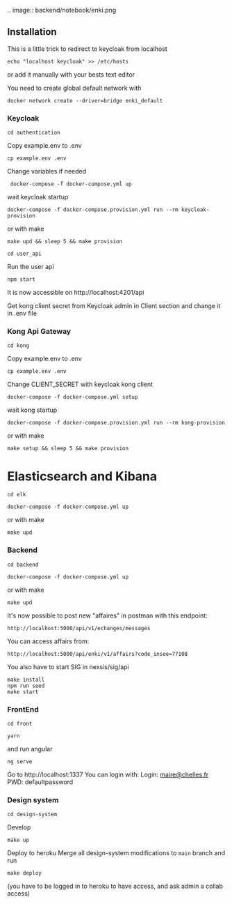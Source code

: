.. image:: backend/notebook/enki.png

## Installation

This is a little trick to redirect to keycloak from localhost 
```
echo "localhost keycloak" >> /etc/hosts
```
or add it manually with your bests text editor 

You need to create global default network with 
```
docker network create --driver=bridge enki_default
``` 

### Keycloak
```
cd authentication
```
Copy example.env to .env 
```
cp example.env .env
``` 
Change variables if needed

```
 docker-compose -f docker-compose.yml up 
```
wait keycloak startup
``` 
docker-compose -f docker-compose.provision.yml run --rm keycloak-provision
```

or with make 
```
make upd && sleep 5 && make provision 
```

````
cd user_api
````
Run the user api
```
npm start
````
It is now accessible on http://localhost:4201/api


Get kong client secret from Keycloak admin in Client section and change it in .env file
### Kong Api Gateway

```
cd kong
```
Copy example.env to .env 
```
cp example.env .env
``` 
Change CLIENT_SECRET with keycloak kong client

``` 
docker-compose -f docker-compose.yml setup 
```
wait kong startup 
```
docker-compose -f docker-compose.provision.yml run --rm kong-provision
```

or with make 
```
make setup && sleep 5 && make provision 
```
# Elasticsearch and Kibana
```
cd elk
```
```
docker-compose -f docker-compose.yml up
```
or with make 
```
make upd
```
### Backend
```
cd backend
```

```
docker-compose -f docker-compose.yml up
```
or with make 
```
make upd 
```

It's now possible to post new "affaires" in postman with this endpoint:

```
http://localhost:5000/api/v1/echanges/messages
```

You can access affairs from:
```
http://localhost:5000/api/enki/v1/affairs?code_insee=77108
```
You also have to start SIG in nexsis/sig/api
```
make install
npm run seed
make start
```

### FrontEnd
```
cd front
```

```
yarn
```

and run angular
```
ng serve 
```

Go to http://localhost:1337
You can login with:
Login: maire@chelles.fr
PWD: defaultpassword


### Design system
````
cd design-system
````

Develop
```
make up
````

Deploy to heroku
Merge all design-system modifications to `main` branch
and run
```
make deploy
```
(you have to be logged in to heroku to have access, and ask admin a collab access)
